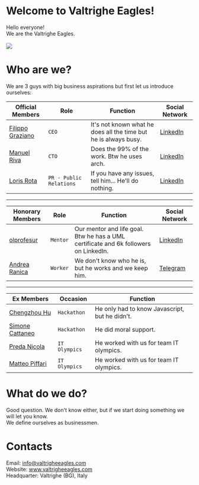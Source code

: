 # Welcome to Valtrighe Eagles!

Hello everyone!
<br>
We are the Valtrighe Eagles.
<br>
<br>
![](https://komarev.com/ghpvc/?username=Valtrighe-Eagles)

# Who are we?

We are 3 guys with big business aspirations but first let us introduce ourselves:

|Official Members                |Role                          |Function                         |Social Network                         |
|----------------|-------------------------------|-----------------------------|-----------------------------|
|[Filippo Graziano](https://github.com/Grax03)|`CEO`|It's not known what he does all the time but he is always busy.|[LinkedIn](https://www.linkedin.com/in/filippo-giovanni-graziano-099185251)|
|[Manuel Riva](https://github.com/BlackWolf4k)|`CTO`|Does the 99% of the work. Btw he uses arch.|[LinkedIn](https://www.linkedin.com/in/manuel-carlo-riva-043234251)|
|[Loris Rota](https://github.com/Loriss07)|`PR - Public Relations`|If you have any issues, tell him... He'll do nothing.|[LinkedIn](https://www.linkedin.com/in/loris-rota-40063a252)|

<hr>

|Honorary Members                |Role                          |Function                         |Social Network                         |
|----------------|-------------------------------|-----------------------------|-----------------------------|
|[olprofesur](https://github.com/olprofesur)|`Mentor`|Our mentor and life goal. Btw he has a UML certificate and 6k followers on LinkedIn.|[LinkedIn](https://it.linkedin.com/in/diegobernini)|
|[Andrea Ranica](https://github.com/andrearanica)|`Worker`|We don't know who he is, but he works and we keep him.|[Telegram](https://t.me/andrearanica)|

<hr>

|Ex Members                |Occasion                          |Function                         |
|----------------|-------------------------------|-----------------------------|
|[Chengzhou Hu](https://github.com/hcz01)|`Hackathon`|He only had to know Javascript, but he didn't.|
|[Simone Cattaneo](https://github.com/SimoneCattaneo17)|`Hackathon`|He did moral support.|
|[Preda Nicola](https://github.com/nicolapreda)|`IT Olympics`|He worked with us for team IT olympics.|
|[Matteo Piffari](https://github.com/matteopiffari)|`IT Olympics`|He worked with us for team IT olympics.|

# What do we do?
Good question. We don't know either, but if we start doing something we will let you know.
<br>
We define ourselves as businessmen.

# Contacts
Email: info@valtrigheeagles.com
<br>
Website: www.valtrigheeagles.com
<br>
Headquarter: Valtrighe (BG), Italy
